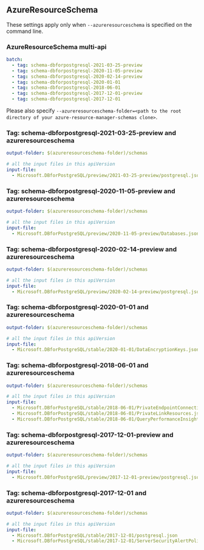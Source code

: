## AzureResourceSchema

These settings apply only when `--azureresourceschema` is specified on the command line.

### AzureResourceSchema multi-api

``` yaml $(azureresourceschema) && $(multiapi)
batch:
  - tag: schema-dbforpostgresql-2021-03-25-preview
  - tag: schema-dbforpostgresql-2020-11-05-preview
  - tag: schema-dbforpostgresql-2020-02-14-preview
  - tag: schema-dbforpostgresql-2020-01-01
  - tag: schema-dbforpostgresql-2018-06-01
  - tag: schema-dbforpostgresql-2017-12-01-preview
  - tag: schema-dbforpostgresql-2017-12-01

```

Please also specify `--azureresourceschema-folder=<path to the root directory of your azure-resource-manager-schemas clone>`.

### Tag: schema-dbforpostgresql-2021-03-25-preview and azureresourceschema

``` yaml $(tag) == 'schema-dbforpostgresql-2021-03-25-preview' && $(azureresourceschema)
output-folder: $(azureresourceschema-folder)/schemas

# all the input files in this apiVersion
input-file:
  - Microsoft.DBforPostgreSQL/preview/2021-03-25-preview/postgresql.json

```

### Tag: schema-dbforpostgresql-2020-11-05-preview and azureresourceschema

``` yaml $(tag) == 'schema-dbforpostgresql-2020-11-05-preview' && $(azureresourceschema)
output-folder: $(azureresourceschema-folder)/schemas

# all the input files in this apiVersion
input-file:
  - Microsoft.DBforPostgreSQL/preview/2020-11-05-preview/Databases.json

```

### Tag: schema-dbforpostgresql-2020-02-14-preview and azureresourceschema

``` yaml $(tag) == 'schema-dbforpostgresql-2020-02-14-preview' && $(azureresourceschema)
output-folder: $(azureresourceschema-folder)/schemas

# all the input files in this apiVersion
input-file:
  - Microsoft.DBforPostgreSQL/preview/2020-02-14-preview/postgresql.json

```

### Tag: schema-dbforpostgresql-2020-01-01 and azureresourceschema

``` yaml $(tag) == 'schema-dbforpostgresql-2020-01-01' && $(azureresourceschema)
output-folder: $(azureresourceschema-folder)/schemas

# all the input files in this apiVersion
input-file:
  - Microsoft.DBforPostgreSQL/stable/2020-01-01/DataEncryptionKeys.json

```

### Tag: schema-dbforpostgresql-2018-06-01 and azureresourceschema

``` yaml $(tag) == 'schema-dbforpostgresql-2018-06-01' && $(azureresourceschema)
output-folder: $(azureresourceschema-folder)/schemas

# all the input files in this apiVersion
input-file:
  - Microsoft.DBforPostgreSQL/stable/2018-06-01/PrivateEndpointConnections.json
  - Microsoft.DBforPostgreSQL/stable/2018-06-01/PrivateLinkResources.json
  - Microsoft.DBforPostgreSQL/stable/2018-06-01/QueryPerformanceInsights.json

```

### Tag: schema-dbforpostgresql-2017-12-01-preview and azureresourceschema

``` yaml $(tag) == 'schema-dbforpostgresql-2017-12-01-preview' && $(azureresourceschema)
output-folder: $(azureresourceschema-folder)/schemas

# all the input files in this apiVersion
input-file:
  - Microsoft.DBforPostgreSQL/preview/2017-12-01-preview/postgresql.json

```

### Tag: schema-dbforpostgresql-2017-12-01 and azureresourceschema

``` yaml $(tag) == 'schema-dbforpostgresql-2017-12-01' && $(azureresourceschema)
output-folder: $(azureresourceschema-folder)/schemas

# all the input files in this apiVersion
input-file:
  - Microsoft.DBforPostgreSQL/stable/2017-12-01/postgresql.json
  - Microsoft.DBforPostgreSQL/stable/2017-12-01/ServerSecurityAlertPolicies.json

```
